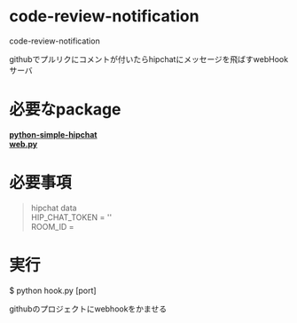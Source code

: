 code-review-notification
========================

code-review-notification

githubでプルリクにコメントが付いたらhipchatにメッセージを飛ばすwebHookサーバ
 
# 必要なpackage  
**[python-simple-hipchat](https://github.com/kurttheviking/python-simple-hipchat)**  
**[web.py](http://webpy.org/)**

# 必要事項
>  hipchat data  
> HIP_CHAT_TOKEN = ''  
> ROOM_ID  =   

# 実行
$ python hook.py [port]

githubのプロジェクトにwebhookをかませる



